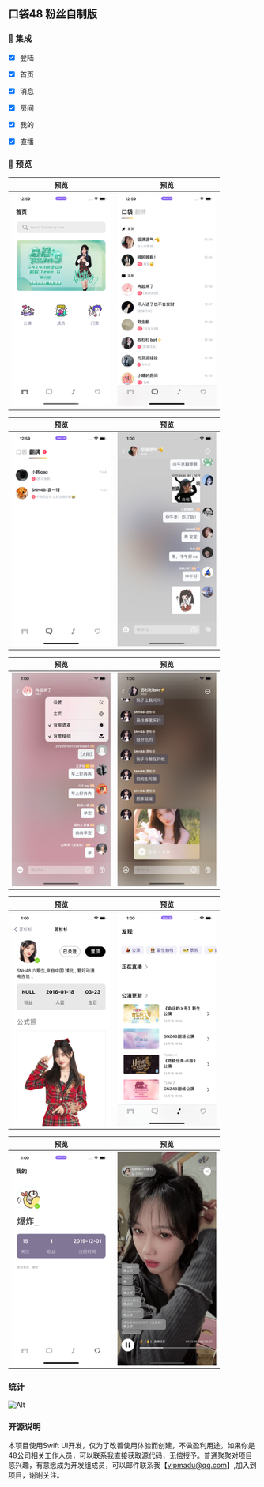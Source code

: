 ## 口袋48 粉丝自制版






### 🧰 集成
- [x] 登陆
- [x] 首页
- [x] 消息
- [x] 房间
- [x] 我的
- [x] 直播




### 👀 预览

预览             |  预览
:-------------------------:|:-------------------------:
<img src="https://raw.githubusercontent.com/zhazhahan/pocket/main/version3/1.png" width="200"> | <img src="https://raw.githubusercontent.com/zhazhahan/pocket/main/version3/2.png" width="200">

预览             |  预览
:-------------------------:|:-------------------------:
<img src="https://raw.githubusercontent.com/zhazhahan/pocket/main/version3/3.png" width="200"> | <img src="https://raw.githubusercontent.com/zhazhahan/pocket/main/version3/4.png" width="200">


预览             |  预览
:-------------------------:|:-------------------------:
<img src="https://raw.githubusercontent.com/zhazhahan/pocket/main/version3/5.png" width="200">  | <img src="https://raw.githubusercontent.com/zhazhahan/pocket/main/version3/6.png" width="200">


预览             |  预览
:-------------------------:|:-------------------------:
<img src="https://raw.githubusercontent.com/zhazhahan/pocket/main/version3/7.png" width="200">  | <img src="https://raw.githubusercontent.com/zhazhahan/pocket/main/version3/8.png" width="200">


预览             |  预览
:-------------------------:|:-------------------------:
<img src="https://raw.githubusercontent.com/zhazhahan/pocket/main/version3/9.png" width="200"> | <img src="https://raw.githubusercontent.com/zhazhahan/pocket/main/version3/10.png" width="200">



### 统计

![Alt](https://repobeats.axiom.co/api/embed/d39ee9bc6a91cdd83680108e4bf7dc9826150a87.svg "Repobeats analytics image")



### 开源说明
本项目使用Swift UI开发，仅为了改善使用体验而创建，不做盈利用途。如果你是48公司相关工作人员，可以联系我直接获取源代码，无偿授予。普通聚聚对项目感兴趣，有意愿成为开发组成员，可以邮件联系我【vipmadu@qq.com】,加入到项目，谢谢关注。
